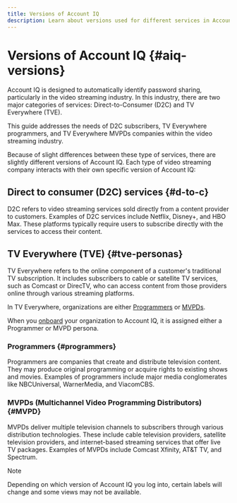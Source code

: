 ```yaml
---
title: Versions of Account IQ
description: Learn about versions used for different services in Account IQ.
---
```

# Versions of Account IQ {#aiq-versions}

Account IQ is designed to automatically identify password sharing, particularly in the video streaming industry. In this industry, there are two major categories of services: Direct-to-Consumer (D2C) and TV Everywhere (TVE).

This guide addresses the needs of D2C subscribers, TV Everywhere programmers, and TV Everywhere MVPDs companies within the video streaming industry.

Because of slight differences between these type of services, there are slightly different versions of Account IQ. Each type of video streaming company interacts with their own specific version of Account IQ: 

## Direct to consumer (D2C) services {#d-to-c}

D2C refers to video streaming services sold directly from a content provider to customers. Examples of D2C services include Netflix, Disney+, and HBO Max. These platforms typically require users to subscribe directly with the services to access their content.

## TV Everywhere (TVE) {#tve-personas}

TV Everywhere refers to the online component of a customer's traditional TV subscription. It includes subscribers to cable or satellite TV services, such as Comcast or DirecTV, who can access content from those providers online through various streaming platforms. 

In TV Everywhere, organizations are either [Programmers](/help/accountiq/product-concepts.md#programmer-def) or [MVPDs](/help/accountiq/product-concepts.md#mvpd-def). 

When you [onboard](/help/accountiq/get-started.md) your organization to Account IQ, it is assigned either a Programmer or MVPD persona. 

### Programmers {#programmers}

Programmers are companies that create and distribute television content. They may produce original programming or acquire rights to existing shows and movies. Examples of programmers include major media conglomerates like NBCUniversal, WarnerMedia, and ViacomCBS.

### MVPDs (Multichannel Video Programming Distributors) {#MVPD}

MVPDs deliver multiple television channels to subscribers through various distribution technologies. These include cable television providers, satellite television providers, and internet-based streaming services that offer live TV packages. Examples of MVPDs include Comcast Xfinity, AT&T TV, and Spectrum.

>[!NOTE]
>
> Depending on which version of Account IQ you log into, certain labels will change and some views may not be available.




